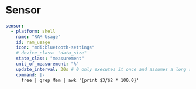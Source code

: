 # Sensor

```yaml
sensor:
  - platform: shell
    name: "RAM Usage"
    id: ram_usage
    icon: "mdi:bluetooth-settings"
    # device_class: "data_size"
    state_class: "measurement"
    unit_of_measurement: "%"
    update_interval: 30s # 0 only executes it once and assumes a long running processes.
    command: |-
      free | grep Mem | awk '{print $3/$2 * 100.0}'

```



<!-- Reference: https://esphome.io/components/sensor/ -->